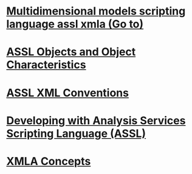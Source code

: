 # [Multidimensional models scripting language assl xmla (Go to)](../analysis-services/multidimensional-models-scripting-language-assl-xmla/index.md?toc=%2fsql%2fanalysis-services%2fmultidimensional-models-scripting-language-assl-xmla%2ftoc.json)
# [ASSL Objects and Object Characteristics](assl-objects-and-object-characteristics.md)
# [ASSL XML Conventions](assl-xml-conventions.md)
# [Developing with Analysis Services Scripting Language (ASSL)](developing-with-analysis-services-scripting-language-assl.md)
# [XMLA Concepts](xmla-concepts.md)
